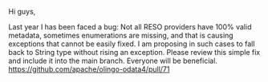 Hi guys, 

Last year I has been faced a bug:
Not all RESO providers have 100% valid metadata, sometimes enumerations are missing, and that is causing exceptions that cannot be easily fixed.
I am proposing in such cases to fall back to String type without rising an exception. 
Please review this simple fix and include it into the main branch. Everyone will be beneficial.
https://github.com/apache/olingo-odata4/pull/71
